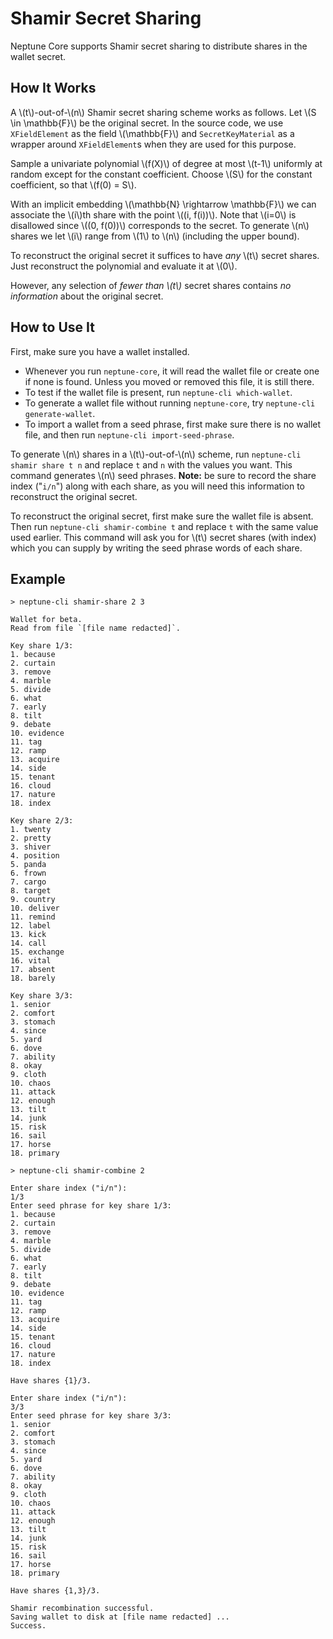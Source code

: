 # Shamir Secret Sharing

Neptune Core supports Shamir secret sharing to distribute shares in the wallet secret.

## How It Works

A \\(t\\)-out-of-\\(n\\) Shamir secret sharing scheme works as follows. Let \\(S \in \mathbb{F}\\) be the original secret. In the source code, we use `XFieldElement` as the field \\(\mathbb{F}\\) and `SecretKeyMaterial` as a wrapper around `XFieldElement`s when they are used for this purpose.

Sample a univariate polynomial \\(f(X)\\) of degree at most \\(t-1\\) uniformly at random except for the constant coefficient. Choose \\(S\\) for the constant coefficient, so that \\(f(0) = S\\).

With an implicit embedding \\(\mathbb{N} \rightarrow \mathbb{F}\\) we can associate the \\(i\\)th share with the point \\((i, f(i))\\). Note that \\(i=0\\) is disallowed since \\((0, f(0))\\) corresponds to the secret. To generate \\(n\\) shares we let \\(i\\) range from \\(1\\) to \\(n\\) (including the upper bound).

To reconstruct the original secret it suffices to have *any* \\(t\\) secret shares. Just reconstruct the polynomial and evaluate it at \\(0\\).

However, any selection of *fewer than \\(t\\)* secret shares contains *no information* about the original secret.

## How to Use It

First, make sure you have a wallet installed.

 - Whenever you run `neptune-core`, it will read the wallet file or create one if none is found. Unless you moved or removed this file, it is still there.
 - To test if the wallet file is present, run `neptune-cli which-wallet`.
 - To generate a wallet file without running `neptune-core`, try `neptune-cli generate-wallet`.
 - To import a wallet from a seed phrase, first make sure there is no wallet file, and then run `neptune-cli import-seed-phrase`.

To generate \\(n\\) shares in a \\(t\\)-out-of-\\(n\\) scheme, run `neptune-cli shamir share t n` and replace `t` and `n` with the values you want. This command generates \\(n\\) seed phrases. **Note:** be sure to record the share index ("`i/n`") along with each share, as you will need this information to reconstruct the original secret.

To reconstruct the original secret, first make sure the wallet file is absent. Then run `neptune-cli shamir-combine t` and replace `t` with the same value used earlier. This command will ask you for \\(t\\) secret shares (with index) which you can supply by writing the seed phrase words of each share.

## Example

`> neptune-cli shamir-share 2 3`

```
Wallet for beta.
Read from file `[file name redacted]`.

Key share 1/3:
1. because
2. curtain
3. remove
4. marble
5. divide
6. what
7. early
8. tilt
9. debate
10. evidence
11. tag
12. ramp
13. acquire
14. side
15. tenant
16. cloud
17. nature
18. index

Key share 2/3:
1. twenty
2. pretty
3. shiver
4. position
5. panda
6. frown
7. cargo
8. target
9. country
10. deliver
11. remind
12. label
13. kick
14. call
15. exchange
16. vital
17. absent
18. barely

Key share 3/3:
1. senior
2. comfort
3. stomach
4. since
5. yard
6. dove
7. ability
8. okay
9. cloth
10. chaos
11. attack
12. enough
13. tilt
14. junk
15. risk
16. sail
17. horse
18. primary
```

```
> neptune-cli shamir-combine 2
```

```
Enter share index ("i/n"): 
1/3
Enter seed phrase for key share 1/3:
1. because
2. curtain
3. remove
4. marble
5. divide
6. what
7. early
8. tilt
9. debate
10. evidence
11. tag
12. ramp
13. acquire
14. side
15. tenant
16. cloud
17. nature
18. index

Have shares {1}/3.

Enter share index ("i/n"): 
3/3
Enter seed phrase for key share 3/3:
1. senior
2. comfort
3. stomach
4. since
5. yard
6. dove
7. ability
8. okay
9. cloth
10. chaos
11. attack
12. enough
13. tilt
14. junk 
15. risk
16. sail
17. horse
18. primary

Have shares {1,3}/3.

Shamir recombination successful.
Saving wallet to disk at [file name redacted] ...
Success.
```
